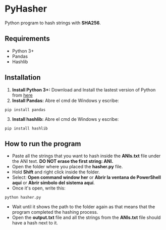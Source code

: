 # PyHasher
Python program to hash strings with **SHA256**.

## Requirements

* Python 3+
* Pandas
* Hashlib

## Installation

1. **Install Python 3+:** Download and Install the lastest version of Python from [here](https://www.python.org/downloads/")
2. **Install Pandas:** Abre el cmd de Windows y escribe: 

```
pip install pandas
```

3. **Install hashlib:** Abre el cmd de Windows y escribe: 

```
pip install hashlib
```

## How to run the program

* Paste all the strings that you want to hash inside the **ANIs.txt** file under the ANI text. **DO NOT erase the first string: ANI.**
* Open the folder where you placed the **hasher.py** file.
* Hold **Shift** and right click inside the folder.
* Select: **Open command window her** or **Abrir la ventana de PowerShell aquí** or **Abrir símbolo del sistema aquí**. 
* Once it's open, write this:

```
python hasher.py
```

* Wait until it shows the path to the folder again as that means that the program completed the hashing process.
* Open the **output.txt** file and all the strings from the **ANIs.txt** file should have a hash next to it.


